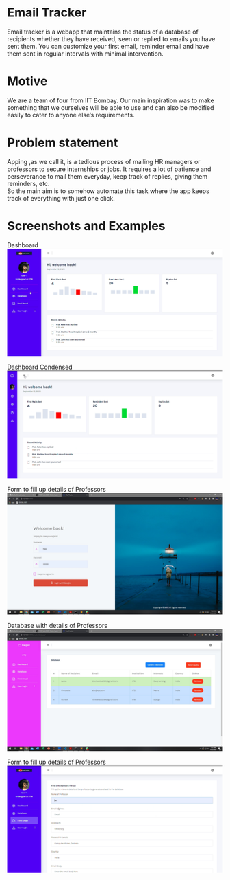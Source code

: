 <h1 class="code-line" data-line-start=1 data-line-end=2 ><a id="Email_Tracker_1"></a>Email Tracker</h1>
<p class="has-line-data" data-line-start="2" data-line-end="3">Email tracker is a webapp that maintains the status of a database of recipients whether they have received, seen or replied to emails you have sent them. You can customize your first email, reminder email and have them sent in regular intervals with minimal intervention.</p>
<h1 class="code-line" data-line-start=3 data-line-end=4 ><a id="Motive_3"></a>Motive</h1>
<p class="has-line-data" data-line-start="4" data-line-end="5">We are a team of four from IIT Bombay. Our main inspiration was to make something that we ourselves will be able to use and can also be modified easily to cater to anyone else’s requirements.</p>
<h1 class="code-line" data-line-start=6 data-line-end=7 ><a id="Problem_statement_6"></a>Problem statement</h1>
<p class="has-line-data" data-line-start="7" data-line-end="9">Apping ,as we call it, is a tedious process of mailing HR managers or professors to secure internships or jobs. It requires a lot of patience and perseverance to mail them everyday, keep track of replies, giving them reminders, etc.<br>
So the main aim is to somehow automate this task where the app keeps track of everything with just one click.</p>

<h1 class="code-line" data-line-start=6 data-line-end=7 ><a id="Images"></a>Screenshots and Examples</h1>

Dashboard
![Image of Dashboard](https://github.com/0sidharth/mail-tracker/blob/master/dashboard_full.png)

Dashboard Condensed
![Image of Dashboard_2](https://github.com/0sidharth/mail-tracker/blob/master/dashboard_condensed.png)

Form to fill up details of Professors
![Image of login](https://github.com/0sidharth/mail-tracker/blob/master/login.jpg)

Database with details of Professors
![Image of Database](https://github.com/0sidharth/mail-tracker/blob/master/db.jpg)

Form to fill up details of Professors
![Image of Form](https://github.com/0sidharth/mail-tracker/blob/master/first_email.png)


